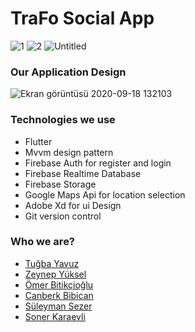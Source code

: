 # TraFo Social App

![1](https://user-images.githubusercontent.com/25854605/93588558-437e4680-f9b4-11ea-80d2-8031c74ce724.gif)
![2](https://user-images.githubusercontent.com/25854605/93588595-5133cc00-f9b4-11ea-815b-e5b3f2ab1d82.gif)
![Untitled](https://user-images.githubusercontent.com/25854605/93588614-54c75300-f9b4-11ea-97db-c22e1c23ab81.gif)

### Our Application Design
![Ekran görüntüsü 2020-09-18 132103](https://user-images.githubusercontent.com/25854605/93588815-9e17a280-f9b4-11ea-99db-31532356d1e7.png)

### Technologies we use
- Flutter 
- Mvvm design pattern
- Firebase Auth for register and login
- Firebase Realtime Database
- Firebase Storage
- Google Maps Api for location selection
- Adobe Xd for ui Design
- Git version control

### Who we are?
- [Tuğba Yavuz](https://github.com/tugbayavuzz "Tuğba Yavuz")
- [Zeynep Yüksel](https://github.com/zeynep-turker "Zeynep Türker")
- [Ömer Bitikçioğlu](https://github.com/omerbitikcioglu "Ömer Bitikçioğlu")
- [Canberk Bibican](https://github.com/canberkb8 "Canberk Bibican")
- [Süleyman Sezer](https://github.com/iamcodder "Süleyman Sezer")
- [Soner Karaevli](https://github.com/Soner97 "Soner Karaevli")
